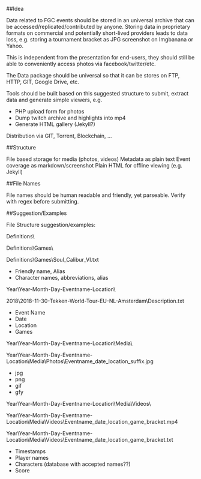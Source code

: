 ##Idea

Data related to FGC events should be stored in an universal archive that can be accessed/replicated/contributed by anyone. Storing data in proprietary formats on commercial and potentially short-lived providers leads to data loss, e.g. storing a tournament bracket as JPG screenshot on Imgbanana or Yahoo.

This is independent from the presentation for end-users, they should still be able to conveniently access photos via facebook/twitter/etc.

The Data package should be universal so that it can be stores on FTP, HTTP, GIT, Google Drive, etc.

Tools should be built based on this suggested structure to submit, extract data and generate simple viewers, e.g.
- PHP upload form for photos
- Dump twitch archive and highlights into mp4
- Generate HTML gallery (Jekyll?)

Distribution via GIT, Torrent, Blockchain, ...

##Structure

File based storage for media (photos, videos)
Metadata as plain text
Event coverage as markdown/screenshot
Plain HTML for offline viewing (e.g. Jekyll)

##File Names

File names should be human readable and friendly, yet parseable. Verify with regex before submitting.

##Suggestion/Examples

File Structure suggestion/examples:

Definitions\

Definitions\Games\

Definitions\Games\Soul_Calibur_VI.txt

- Friendly name, Alias
- Character names, abbreviations, alias

Year\Year-Month-Day-Eventname-Location\

2018\2018-11-30-Tekken-World-Tour-EU-NL-Amsterdam\Description.txt
- Event Name
- Date
- Location
- Games

Year\Year-Month-Day-Eventname-Location\Media\

Year\Year-Month-Day-Eventname-Location\Media\Photos\Eventname_date_location_suffix.jpg
- jpg
- png
- gif
- gfy

Year\Year-Month-Day-Eventname-Location\Media\Videos\

Year\Year-Month-Day-Eventname-Location\Media\Videos\Eventname_date_location_game_bracket.mp4

Year\Year-Month-Day-Eventname-Location\Media\Videos\Eventname_date_location_game_bracket.txt
- Timestamps
- Player names
- Characters (database with accepted names??)
- Score
